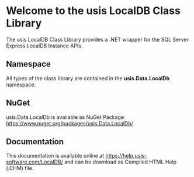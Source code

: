 # Welcome to the usis LocalDB Class Library

The usis LocalDB Class Library provides a .NET wrapper for the SQL Server Express LocalDB Instance APIs.

## Namespace

All types of the class library are contained in the **usis.Data.LocalDb** namespace.

## NuGet

usis.Data.LocalDb is available as NuGet Package: https://www.nuget.org/packages/usis.Data.LocalDb/

## Documentation

This documentation is available online at https://help.usis-software.com/LocalDB/ and can be download as Compiled HTML Help (.CHM) file.
